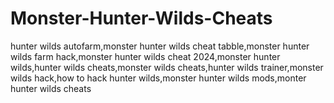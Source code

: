 # Monster-Hunter-Wilds-Cheats
hunter wilds autofarm,monster hunter wilds cheat tabble,monster hunter wilds farm hack,monster hunter wilds cheat 2024,monster hunter wilds,hunter wilds cheats,monster wilds cheats,hunter wilds trainer,monster wilds hack,how to hack hunter wilds,monster hunter wilds mods,monter hunter wilds cheats
